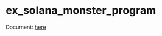 # ex_solana_monster_program
Document: [here](https://l.messenger.com/l.php?u=https%3A%2F%2Fstuhcmutedu-my.sharepoint.com%2F%3Aw%3A%2Fg%2Fpersonal%2F50902003_stu_hcmut_edu_vn%2FEZmWGr82uqVMpcQlAo9hJQABTFw3zmkQD0_2SQf8tvwwTA%3Fe%3DSaj1HJ&h=AT1g4RS9hMrxJd_10a2Q5AKfAYbr69AWcTSYinTZrjEcFaASGCqnWt58SUiuLRDCopYOORD-655RCtUXAwiM11MBnQfPUVrKd6YZo_Yh400V96aZagXC38YwCB6Vgw6mUxiZz8b9GoU)
